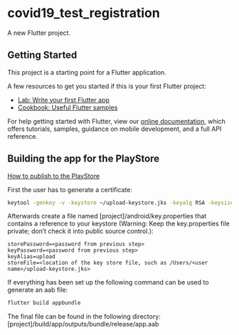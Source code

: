 # covid19_test_registration

A new Flutter project.

## Getting Started

This project is a starting point for a Flutter application.

A few resources to get you started if this is your first Flutter project:

- [Lab: Write your first Flutter app](https://flutter.dev/docs/get-started/codelab)
- [Cookbook: Useful Flutter samples](https://flutter.dev/docs/cookbook)

For help getting started with Flutter, view our
[online documentation](https://flutter.dev/docs), which offers tutorials,
samples, guidance on mobile development, and a full API reference.

## Building the app for the PlayStore
[How to publish to the PlayStore](https://flutter.dev/docs/deployment/android)

First the user has to generate a certificate:
```bash
keytool -genkey -v -keystore ~/upload-keystore.jks -keyalg RSA -keysize 2048 -validity 10000 -alias upload
```

Afterwards create a file named [project]/android/key.properties that contains a reference to your keystore (Warning: Keep the key.properties file private; don’t check it into public source control.):
```text
storePassword=<password from previous step>
keyPassword=<password from previous step>
keyAlias=upload
storeFile=<location of the key store file, such as /Users/<user name>/upload-keystore.jks>

```


If everything has been set up the following command can be used to generate an aab file:
```bash
flutter build appbundle
```

The final file can be found in the following directory:
[project]/build/app/outputs/bundle/release/app.aab
